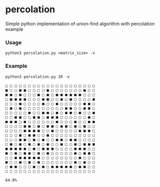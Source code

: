 # percolation
Simple python implementation of union-find algorithm with percolation example

### Usage
`python3 percolation.py <matrix_size> -v`

### Example
`python3 percolation.py 20 -v`


    □ □ □ □ □ □ □ □ □ □ □ □ □ □ □ □ □ □ □ □
    ■ □ □ ■ ■ □ □ □ □ ■ □ □ □ □ □ □ □ ■ □ □
    ■ ■ □ ■ □ □ □ ■ □ ■ □ ■ ■ ■ ■ ■ ■ □ □ □
    □ ■ ■ ■ ■ □ □ □ ■ ■ □ □ ■ □ ■ □ □ □ □ ■
    □ □ □ ■ □ □ □ □ ■ □ □ ■ □ □ □ □ □ ■ ■ □
    □ ■ □ ■ □ □ □ □ □ □ □ □ □ ■ ■ □ □ ■ ■ □
    □ □ □ □ □ ■ □ □ ■ ■ □ ■ □ ■ ■ □ ■ □ □ ■
    □ □ ■ ■ □ □ ■ ■ □ ■ ■ ■ □ □ □ □ □ □ ■ □
    ■ ■ ■ □ ■ □ □ □ □ □ □ ■ □ □ □ ■ □ □ ■ ■
    □ □ □ □ ■ ■ □ ■ □ ■ ■ □ ■ ■ □ ■ □ ■ □ □
    □ □ □ □ ■ ■ ■ ■ □ □ ■ □ □ □ □ □ ■ ■ ■ □
    □ □ □ ■ □ ■ ■ □ □ ■ □ □ □ □ □ □ □ □ □ □
    □ □ □ ■ ■ □ ■ □ ■ □ □ ■ ■ □ ■ ■ □ □ □ □
    □ ■ □ ■ □ ■ □ ■ □ ■ □ □ ■ □ □ ■ □ ■ ■ ■
    ■ ■ ■ ■ ■ □ ■ □ ■ ■ ■ □ □ □ □ ■ ■ ■ □ □
    ■ □ ■ □ ■ ■ □ ■ □ ■ □ □ □ □ □ ■ □ ■ ■ □
    □ □ ■ ■ ■ ■ ■ ■ □ □ □ □ □ □ □ □ ■ □ □ □
    ■ □ □ ■ □ ■ □ ■ □ □ □ □ □ □ □ ■ □ ■ □ □
    □ ■ ■ □ □ □ ■ □ ■ □ ■ ■ ■ ■ ■ □ ■ ■ □ □
    □ □ □ □ □ □ □ □ □ □ □ □ □ □ □ □ □ □ □ □

    64.0%

